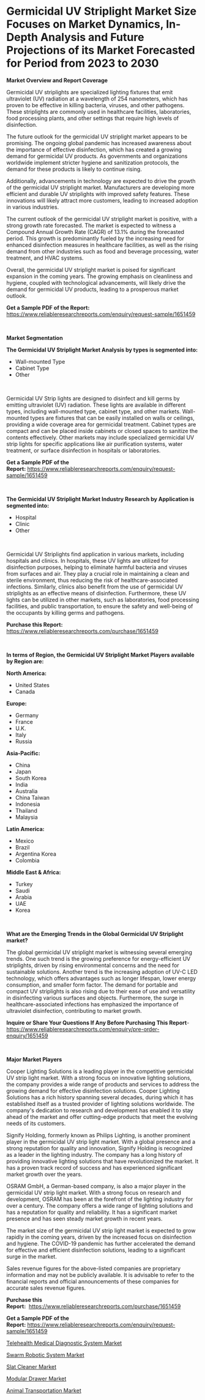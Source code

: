 <p><h1>Germicidal UV Striplight Market Size Focuses on Market Dynamics, In-Depth Analysis and Future Projections of its Market Forecasted for Period from 2023 to 2030</h1></p><p><strong>Market Overview and Report Coverage</strong></p>
<p><p>Germicidal UV striplights are specialized lighting fixtures that emit ultraviolet (UV) radiation at a wavelength of 254 nanometers, which has proven to be effective in killing bacteria, viruses, and other pathogens. These striplights are commonly used in healthcare facilities, laboratories, food processing plants, and other settings that require high levels of disinfection.</p><p>The future outlook for the germicidal UV striplight market appears to be promising. The ongoing global pandemic has increased awareness about the importance of effective disinfection, which has created a growing demand for germicidal UV products. As governments and organizations worldwide implement stricter hygiene and sanitization protocols, the demand for these products is likely to continue rising.</p><p>Additionally, advancements in technology are expected to drive the growth of the germicidal UV striplight market. Manufacturers are developing more efficient and durable UV striplights with improved safety features. These innovations will likely attract more customers, leading to increased adoption in various industries.</p><p>The current outlook of the germicidal UV striplight market is positive, with a strong growth rate forecasted. The market is expected to witness a Compound Annual Growth Rate (CAGR) of 13.1% during the forecasted period. This growth is predominantly fueled by the increasing need for enhanced disinfection measures in healthcare facilities, as well as the rising demand from other industries such as food and beverage processing, water treatment, and HVAC systems.</p><p>Overall, the germicidal UV striplight market is poised for significant expansion in the coming years. The growing emphasis on cleanliness and hygiene, coupled with technological advancements, will likely drive the demand for germicidal UV products, leading to a prosperous market outlook.</p></p>
<p><strong>Get a Sample PDF of the Report:</strong> <a href="https://www.reliableresearchreports.com/enquiry/request-sample/1651459">https://www.reliableresearchreports.com/enquiry/request-sample/1651459</a></p>
<p>&nbsp;</p>
<p><strong>Market Segmentation</strong></p>
<p><strong>The Germicidal UV Striplight Market Analysis by types is segmented into:</strong></p>
<p><ul><li>Wall-mounted Type</li><li>Cabinet Type</li><li>Other</li></ul></p>
<p>&nbsp;</p>
<p><p>Germicidal UV Strip lights are designed to disinfect and kill germs by emitting ultraviolet (UV) radiation. These lights are available in different types, including wall-mounted type, cabinet type, and other markets. Wall-mounted types are fixtures that can be easily installed on walls or ceilings, providing a wide coverage area for germicidal treatment. Cabinet types are compact and can be placed inside cabinets or closed spaces to sanitize the contents effectively. Other markets may include specialized germicidal UV strip lights for specific applications like air purification systems, water treatment, or surface disinfection in hospitals or laboratories.</p></p>
<p><strong>Get a Sample PDF of the Report:</strong>&nbsp;<a href="https://www.reliableresearchreports.com/enquiry/request-sample/1651459">https://www.reliableresearchreports.com/enquiry/request-sample/1651459</a></p>
<p>&nbsp;</p>
<p><strong>The Germicidal UV Striplight Market Industry Research by Application is segmented into:</strong></p>
<p><ul><li>Hospital</li><li>Clinic</li><li>Other</li></ul></p>
<p>&nbsp;</p>
<p><p>Germicidal UV Striplights find application in various markets, including hospitals and clinics. In hospitals, these UV lights are utilized for disinfection purposes, helping to eliminate harmful bacteria and viruses from surfaces and air. They play a crucial role in maintaining a clean and sterile environment, thus reducing the risk of healthcare-associated infections. Similarly, clinics also benefit from the use of germicidal UV striplights as an effective means of disinfection. Furthermore, these UV lights can be utilized in other markets, such as laboratories, food processing facilities, and public transportation, to ensure the safety and well-being of the occupants by killing germs and pathogens.</p></p>
<p><strong>Purchase this Report:</strong>&nbsp; <a href="https://www.reliableresearchreports.com/purchase/1651459">https://www.reliableresearchreports.com/purchase/1651459</a></p>
<p>&nbsp;</p>
<p><strong>In terms of Region, the Germicidal UV Striplight Market Players available by Region are:</strong></p>
<p>
    <p> <strong> North America: </strong>
        <ul>
            <li>United States</li>
            <li>Canada</li>
        </ul>
        </p> 
    <p> <strong> Europe: </strong>
        <ul>
            <li>Germany</li>
            <li>France</li>
            <li>U.K.</li>
            <li>Italy</li>
            <li>Russia</li>
        </ul>
        </p> 
    <p> <strong> Asia-Pacific: </strong>
        <ul>
            <li>China</li>
            <li>Japan</li>
            <li>South Korea</li>
            <li>India</li>
            <li>Australia</li>
            <li>China Taiwan</li>
            <li>Indonesia</li>
            <li>Thailand</li>
            <li>Malaysia</li>
        </ul>
        </p> 
    <p> <strong> Latin America: </strong>
        <ul>
            <li>Mexico</li>
            <li>Brazil</li>
            <li>Argentina Korea</li>
            <li>Colombia</li>
        </ul>
        </p> 
    <p> <strong> Middle East & Africa: </strong>
        <ul>
            <li>Turkey</li>
            <li>Saudi</li>
            <li>Arabia</li>
            <li>UAE</li>
            <li>Korea</li>
        </ul>
    </p>
    </p>
<p>&nbsp;</p>
<p><strong>What are the Emerging Trends in the Global Germicidal UV Striplight market?</strong></p>
<p><p>The global germicidal UV striplight market is witnessing several emerging trends. One such trend is the growing preference for energy-efficient UV striplights, driven by rising environmental concerns and the need for sustainable solutions. Another trend is the increasing adoption of UV-C LED technology, which offers advantages such as longer lifespan, lower energy consumption, and smaller form factor. The demand for portable and compact UV striplights is also rising due to their ease of use and versatility in disinfecting various surfaces and objects. Furthermore, the surge in healthcare-associated infections has emphasized the importance of ultraviolet disinfection, contributing to market growth.</p></p>
<p><strong>Inquire or Share Your Questions If Any Before Purchasing This Report</strong>- <a href="https://www.reliableresearchreports.com/enquiry/pre-order-enquiry/1651459">https://www.reliableresearchreports.com/enquiry/pre-order-enquiry/1651459</a></p>
<p>&nbsp;</p>
<p><strong>Major Market Players</strong></p>
<p><p>Cooper Lighting Solutions is a leading player in the competitive germicidal UV strip light market. With a strong focus on innovative lighting solutions, the company provides a wide range of products and services to address the growing demand for effective disinfection solutions. Cooper Lighting Solutions has a rich history spanning several decades, during which it has established itself as a trusted provider of lighting solutions worldwide. The company's dedication to research and development has enabled it to stay ahead of the market and offer cutting-edge products that meet the evolving needs of its customers.</p><p>Signify Holding, formerly known as Philips Lighting, is another prominent player in the germicidal UV strip light market. With a global presence and a strong reputation for quality and innovation, Signify Holding is recognized as a leader in the lighting industry. The company has a long history of providing innovative lighting solutions that have revolutionized the market. It has a proven track record of success and has experienced significant market growth over the years.</p><p>OSRAM GmbH, a German-based company, is also a major player in the germicidal UV strip light market. With a strong focus on research and development, OSRAM has been at the forefront of the lighting industry for over a century. The company offers a wide range of lighting solutions and has a reputation for quality and reliability. It has a significant market presence and has seen steady market growth in recent years.</p><p>The market size of the germicidal UV strip light market is expected to grow rapidly in the coming years, driven by the increased focus on disinfection and hygiene. The COVID-19 pandemic has further accelerated the demand for effective and efficient disinfection solutions, leading to a significant surge in the market.</p><p>Sales revenue figures for the above-listed companies are proprietary information and may not be publicly available. It is advisable to refer to the financial reports and official announcements of these companies for accurate sales revenue figures.</p></p>
<p><strong>Purchase this Report:</strong>&nbsp;&nbsp;<a href="https://www.reliableresearchreports.com/purchase/1651459">https://www.reliableresearchreports.com/purchase/1651459</a></p>
<p></p>
<p><strong>Get a Sample PDF of the Report:</strong>&nbsp;<a href="https://www.reliableresearchreports.com/enquiry/request-sample/1651459">https://www.reliableresearchreports.com/enquiry/request-sample/1651459</a></p>
<p><p><a href="https://github.com/ChiragRp1/Market-Research-Report-List-1/blob/main/telehealth-medical-diagnostic-system-market.md">Telehealth Medical Diagnostic System Market</a></p><p><a href="https://github.com/BryceTownsendr/Market-Research-Report-List-1/blob/main/swarm-robotic-system-market.md">Swarm Robotic System Market</a></p><p><a href="https://www.linkedin.com/pulse/slat-cleaner-market-size-share-amp-trends-analysis-report-k8vfe/">Slat Cleaner Market</a></p><p><a href="https://www.linkedin.com/pulse/modular-drawer-market-size-2023-2030-global-industrial-analysis-qvw2e/">Modular Drawer Market</a></p><p><a href="https://medium.com/@santaraynor/animal-transportation-market-report-reveals-the-latest-trends-and-growth-opportunities-of-this-3ac6c6fc39a1">Animal Transportation Market</a></p></p>